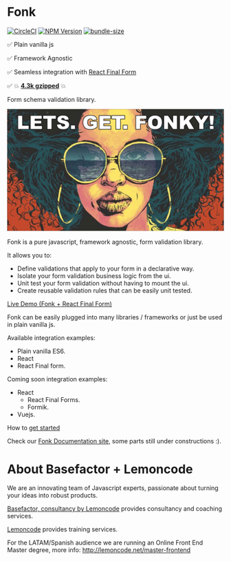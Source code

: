 # Fonk

[![CircleCI](https://badgen.net/github/status/Lemoncode/fonk/master?icon=circleci&label=circleci)](https://circleci.com/gh/Lemoncode/fonk/tree/master)
[![NPM Version](https://badgen.net/npm/v/@lemoncode/fonk?icon=npm&label=npm)](https://www.npmjs.com/package/@lemoncode/fonk)
[![bundle-size](https://badgen.net/bundlephobia/min/@lemoncode/fonk)](https://bundlephobia.com/result?p=@lemoncode/fonk)


✅ Plain vanilla js

✅ Framework Agnostic

✅ Seamless integration with [React Final Form](https://github.com/final-form/react-final-form#readme)

✅ 💥 [**4.3k gzipped**](https://bundlephobia.com/result?p=@lemoncode/fonk) 💥



Form schema validation library.

![let's get fonky](./content/fonky.jpg)

Fonk is a pure javascript, framework agnostic, form validation library.

It allows you to:

- Define validations that apply to your form in a declarative way.
- Isolate your form validation business logic from the ui.
- Unit test your form validation without having to mount the ui.
- Create reusable validation rules that can be easily unit tested.

[Live Demo (Fonk + React Final Form)](https://codesandbox.io/s/github/lemoncode/fonk/tree/master/examples/react-final-form/js/validate-field)


Fonk can be easily plugged into many libraries / frameworks or just be used in plain vanilla js.

Available integration examples:
  - Plain vanilla ES6.
  - React
  - React Final form.

Coming soon integration examples:

- React
  - React Final Forms.
  - Formik.
- Vuejs.

How to [get started](https://lemoncode.github.io/fonk-doc/getting-started)

Check our [Fonk Documentation site](https://lemoncode.github.io/fonk-doc/), some parts still under constructions :).

# About Basefactor + Lemoncode

We are an innovating team of Javascript experts, passionate about turning your ideas into robust products.

[Basefactor, consultancy by Lemoncode](http://www.basefactor.com) provides consultancy and coaching services.

[Lemoncode](http://lemoncode.net/services/en/#en-home) provides training services.

For the LATAM/Spanish audience we are running an Online Front End Master degree, more info: http://lemoncode.net/master-frontend
